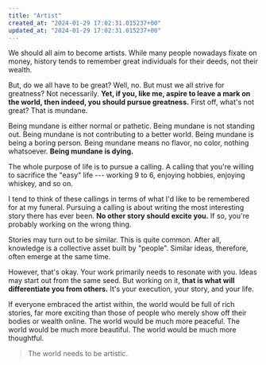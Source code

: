 ```yaml
---
title: "Artist"
created_at: "2024-01-29 17:02:31.015237+00"
updated_at: "2024-01-29 17:02:31.015237+00"
---
```


We should all aim to become artists. While many people nowadays fixate on money, history tends to remember great individuals for their deeds, not their wealth. 

But, do we all have to be great? Well, no. But must we all strive for greatness? Not necessarily. **Yet, if you, like me, aspire to leave a mark on the world, then indeed, you should pursue greatness.** First off, what's not great? That is mundane.

Being mundane is either normal or pathetic. Being mundane is not standing out. Being mundane is not contributing to a better world. Being mundane is being a boring person. Being mundane means no flavor, no color, nothing whatsoever. **Being mundane is dying.**

The whole purpose of life is to pursue a calling. A calling that you're willing to sacrifice the "easy" life --- working 9 to 6, enjoying hobbies, enjoying whiskey, and so on.

I tend to think of these callings in terms of what I'd like to be remembered for at my funeral. Pursuing a calling is about writing the most interesting story there has ever been. **No other story should excite you.** If so, you're probably working on the wrong thing.

Stories may turn out to be similar. This is quite common. After all, knowledge is a collective asset built by "people". Similar ideas, therefore, often emerge at the same time. 

However, that's okay. Your work primarily needs to resonate with you. Ideas may start out from the same seed. But working on it, **that is what will differentiate you from others.** It's your execution, your story, and your life.

If everyone embraced the artist within, the world would be full of rich stories, far more exciting than those of people who merely show off their bodies or wealth online. The world would be much more peaceful. The world would be much more beautiful. The world would be much more thoughtful. 

> The world needs to be artistic.
